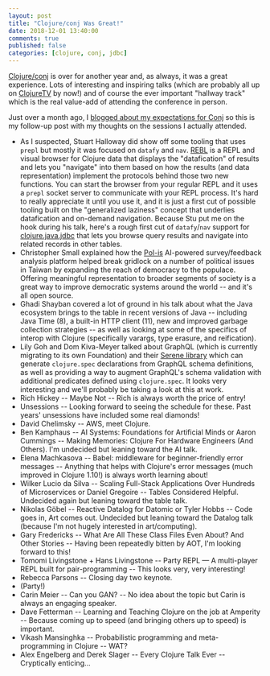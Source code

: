 ```yaml
---
layout: post
title: "Clojure/conj Was Great!"
date: 2018-12-01 13:40:00
comments: true
published: false
categories: [clojure, conj, jdbc]
---
```

[Clojure/conj](https://2018.clojure-conj.org/) is over for another year and, as always, it was a great experience. Lots of interesting and inspiring talks (which are probably all up on [ClojureTV](https://www.youtube.com/user/ClojureTV)
by now!) and of course the ever important "hallway track" which is the real value-add of attending the conference in person.

Just over a month ago, I [blogged about my expectations for Conj](http://corfield.org/blog/2018/10/25/clojure-conj/) so this is my follow-up post with
my thoughts on the sessions I actually attended.

* As I suspected, Stuart Halloway did show off some tooling that uses `prepl` but mostly it was focused on `datafy` and `nav`. [REBL](https://github.com/cognitect-labs/REBL-distro) is a REPL and visual browser for Clojure data that displays the "datafication" of results and lets you "navigate" into them based on how the results (and data representation) implement the protocols behind those two new functions. You can start the browser from your regular REPL and it uses a `prepl` socket server to communicate with your REPL process. It's hard to really appreciate it until you use it, and it is just a first cut of possible tooling built on the "generalized laziness" concept that underlies datafication and on-demand navigation. Because Stu put me on the hook during his talk, here's a rough first cut of `datafy`/`nav` support for [clojure.java.jdbc](https://github.com/clojure/java.jdbc/blob/master/src/main/clojure/clojure/java/jdbc/datafy.clj) that lets you browse query results and navigate into related records in other tables.
* Christopher Small explained how the [Pol-is](https://github.com/pol-is) AI-powered survey/feedback analysis platform helped break gridlock on a number of political issues in Taiwan by expanding the reach of democracy to the populace. Offering meaningful representation to broader segments of society is a great way to improve democratic systems around the world -- and it's all open source.
* Ghadi Shayban covered a lot of ground in his talk about what the Java ecosystem brings to the table in recent versions of Java -- including Java Time (8), a built-in HTTP client (11), new and improved garbage collection strategies --  as well as looking at some of the specifics of interop with Clojure (specifically varargs, type erasure, and reification).
* Lily Goh and Dom Kiva-Meyer talked about GraphQL (which is currently migrating to its own Foundation) and their [Serene library](https://github.com/paren-com/serene) which can generate `clojure.spec` declarations from GraphQL schema definitions, as well as providing a way to augment GraphQL's schema validation with additional predicates defined using `clojure.spec`. It looks very interesting and we'll probably be taking a look at this at work.
* Rich Hickey -- Maybe Not -- Rich is always worth the price of entry!
* Unsessions -- Looking forward to seeing the schedule for these. Past years' unsessions have included some real diamonds!
* David Chelimsky -- AWS, meet Clojure.
* Ben Kamphaus -- AI Systems: Foundations for Artificial Minds or Aaron Cummings -- Making Memories: Clojure For Hardware Engineers (And Others). I'm undecided but leaning toward the AI talk.
* Elena Machkasova -- Babel: middleware for beginner-friendly error messages -- Anything that helps with Clojure's error messages (much improved in Clojure 1.10!) is always worth learning about!
* Wilker Lucio da Silva -- Scaling Full-Stack Applications Over Hundreds of Microservices or Daniel Gregoire -- Tables Considered Helpful. Undecided again but leaning toward the table talk.
* Nikolas Göbel -- Reactive Datalog for Datomic or Tyler Hobbs -- Code goes in, Art comes out. Undecided but leaning toward the Datalog talk (because I'm not hugely interested in art/computing).
* Gary Fredericks -- What Are All These Class Files Even About? And Other Stories -- Having been repeatedly bitten by AOT, I'm looking forward to this!
* Tomomi Livingstone + Hans Livingstone -- Party REPL — A multi-player REPL built for pair-programming -- This looks very, very interesting!
* Rebecca Parsons -- Closing day two keynote.
* (Party!)
* Carin Meier -- Can you GAN? -- No idea about the topic but Carin is always an engaging speaker.
* Dave Fetterman -- Learning and Teaching Clojure on the job at Amperity -- Because coming up to speed (and bringing others up to speed) is important.
* Vikash Mansinghka -- Probabilistic programming and meta-programming in Clojure -- WAT?
* Alex Engelberg and Derek Slager -- Every Clojure Talk Ever -- Cryptically enticing...
